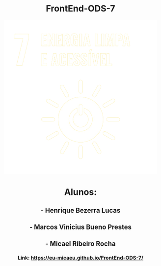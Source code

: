 <div align="center">

# FrontEnd-ODS-7

<img src="images/ods.png">

# Alunos:

## - Henrique Bezerra Lucas
## - Marcos Vinicius Bueno Prestes
## - Micael Ribeiro Rocha

### Link: https://eu-micaeu.github.io/FrontEnd-ODS-7/

</div>

